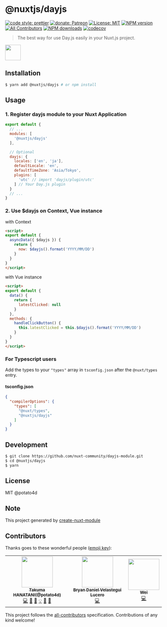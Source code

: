 # @nuxtjs/dayjs

[![code style: prettier](https://img.shields.io/badge/code_style-prettier-ff69b4.svg?style=flat-square)](https://github.com/prettier/prettier)
[![donate: Patreon](https://img.shields.io/badge/donate-patreon-orange.svg?style=flat-square)](https://www.patreon.com/potato4d)
[![License: MIT](https://img.shields.io/badge/License-MIT-blue.svg?style=flat-square)](https://opensource.org/licenses/MIT)
[![NPM version](https://img.shields.io/npm/v/@nuxtjs/dayjs.svg?style=flat-square)](https://npmjs.com/package/@nuxtjs/dayjs)
[![All Contributors](https://img.shields.io/badge/all_contributors-1-orange.svg?style=flat-square)](#contributors)
[![NPM downloads](https://img.shields.io/npm/dm/@nuxtjs/dayjs.svg?style=flat)](https://npmjs.com/package/@nuxtjs/dayjs)
[![codecov](https://codecov.io/gh/nuxt-community/dayjs-module/branch/master/graph/badge.svg)](https://codecov.io/gh/nuxt-community/dayjs-module)

> The best way for use Day.js easily in your Nuxt.js project.

<a href="https://patreon.com/potato4d">
  <img src="https://c5.patreon.com/external/logo/become_a_patron_button@2x.png" height="50">
</a>

## Installation

```bash
$ yarn add @nuxtjs/dayjs # or npm install
```

## Usage

### 1. Register dayjs module to your Nuxt Application

```js
export default {
  // ...
  modules: [
    '@nuxtjs/dayjs'
  ],

  // Optional
  dayjs: {
    locales: ['en', 'ja'],
    defaultLocale: 'en',
    defaultTimeZone: 'Asia/Tokyo',
    plugins: [
      'utc' // import 'dayjs/plugin/utc'
    ] // Your Day.js plugin
  }
  // ...
}
```

### 2. Use $dayjs on Context, Vue instance

with Context

```html
<script>
export default {
  asyncData({ $dayjs }) {
    return {
      now: $dayjs().format('YYYY/MM/DD')
    }
  }
}
</script>
```

with Vue instance

```html
<script>
export default {
  data() {
    return {
      latestClicked: null
    }
  },
  methods: {
    handleClickButton() {
      this.latestClicked = this.$dayjs().format('YYYY/MM/DD')
    }
  }
}
</script>
```

### For Typescript users

Add the types to your `"types"` array in `tsconfig.json` after the `@nuxt/types` entry.

#### tsconfig.json

```json
{
  "compilerOptions": {
    "types": [
      "@nuxt/types",
      "@nuxtjs/dayjs"
    ]
  }
}
```

## Development

```bash
$ git clone https://github.com/nuxt-community/dayjs-module.git
$ cd @nuxtjs/dayjs
$ yarn
```

## License

MIT @potato4d

## Note

This project generated by [create-nuxt-module](https://github.com/potato4d/create-nuxt-module)

## Contributors

Thanks goes to these wonderful people ([emoji key](https://allcontributors.org/docs/en/emoji-key)):

<!-- ALL-CONTRIBUTORS-LIST:START - Do not remove or modify this section -->
<!-- prettier-ignore-start -->
<!-- markdownlint-disable -->
<table>
  <tr>
    <td align="center"><a href="https://potato4d.me"><img src="https://github.com/potato4d.png" width="100px;" alt=""/><br /><sub><b>Takuma HANATANI(@potato4d)</b></sub></a><br /><a href="https://github.com/nuxt-community/dayjs-module/commits?author=potato4d" title="Code">💻</a> <a href="https://github.com/nuxt-community/dayjs-module/issues?q=author%3Apotato4d" title="Bug reports">🐛</a> <a href="https://github.com/nuxt-community/dayjs-module/commits?author=potato4d" title="Documentation">📖</a> <a href="#example-potato4d" title="Examples">💡</a> <a href="#question-potato4d" title="Answering Questions">💬</a> <a href="https://github.com/nuxt-community/dayjs-module/pulls?q=is%3Apr+reviewed-by%3Apotato4d" title="Reviewed Pull Requests">👀</a></td>
    <td align="center"><a href="https://github.com/bvelastegui"><img src="https://avatars2.githubusercontent.com/u/16880910?v=4" width="100px;" alt=""/><br /><sub><b>Bryan Daniel Velastegui Lucero</b></sub></a><br /><a href="https://github.com/nuxt-community/dayjs-module/commits?author=bvelastegui" title="Code">💻</a></td>
    <td align="center"><a href="http://resume.a-wei.tw"><img src="https://avatars0.githubusercontent.com/u/19729705?v=4" width="100px;" alt=""/><br /><sub><b>Wei</b></sub></a><br /><a href="https://github.com/nuxt-community/dayjs-module/commits?author=a65162" title="Code">💻</a></td>
  </tr>
</table>

<!-- markdownlint-enable -->
<!-- prettier-ignore-end -->
<!-- ALL-CONTRIBUTORS-LIST:END -->

This project follows the [all-contributors](https://github.com/all-contributors/all-contributors) specification. Contributions of any kind welcome!
